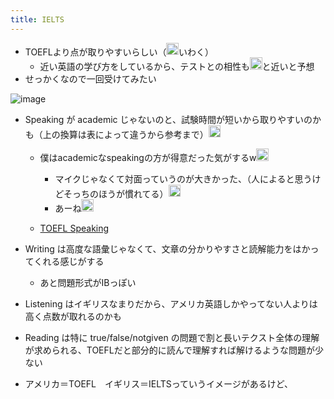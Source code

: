 ```yaml
---
title: IELTS
---
```


* TOEFLより点が取りやすいらしい（<img src='https://scrapbox.io/api/pages/blu3mo-public/aka/icon' alt='aka.icon' height="19.5"/>いわく）
  * 近い英語の学び方をしているから、テストとの相性も<img src='https://scrapbox.io/api/pages/blu3mo-public/aka/icon' alt='aka.icon' height="19.5"/>と近いと予想
* せっかくなので一回受けてみたい

![image](https://gyazo.com/a5cea1634816d26a4c147f49f610d95e/thumb/1000)

* Speaking が academic じゃないのと、試験時間が短いから取りやすいのかも（上の換算は表によって違うから参考まで）<img src='https://scrapbox.io/api/pages/blu3mo-public/aka/icon' alt='aka.icon' height="19.5"/>

  * 僕はacademicなspeakingの方が得意だった気がするw<img src='https://scrapbox.io/api/pages/blu3mo-public/blu3mo/icon' alt='blu3mo.icon' height="19.5"/>

    * マイクじゃなくて対面っていうのが大きかった、（人によると思うけどそっちのほうが慣れてる）<img src='https://scrapbox.io/api/pages/blu3mo-public/aka/icon' alt='aka.icon' height="19.5"/>
    * あーね<img src='https://scrapbox.io/api/pages/blu3mo-public/blu3mo/icon' alt='blu3mo.icon' height="19.5"/>
  * [TOEFL Speaking](TOEFL%20Speaking.md)
* Writing は高度な語彙じゃなくて、文章の分かりやすさと読解能力をはかってくれる感じがする
  * あと問題形式がIBっぽい
* Listening はイギリスなまりだから、アメリカ英語しかやってない人よりは高く点数が取れるのかも
* Reading は特に true/false/notgiven の問題で割と長いテクスト全体の理解が求められる、TOEFLだと部分的に読んで理解すれば解けるような問題が少ない
* アメリカ＝TOEFL　イギリス＝IELTSっていうイメージがあるけど、
